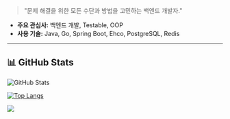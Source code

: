 > "문제 해결을 위한 모든 수단과 방법을 고민하는 백엔드 개발자."

- **주요 관심사:** 백엔드 개발, Testable, OOP
- **사용 기술:** Java, Go, Spring Boot, Ehco, PostgreSQL, Redis  

---

## 📊 **GitHub Stats**



![GitHub Stats](https://github-profile-summary-cards.vercel.app/api/cards/repos-per-language?username=thedev-junyoung&theme=radical&v=3&count_private=true)


[![Top Langs](https://github-stats-alpha.vercel.app/api?username=thedev-junyoung)](https://github-stats-alpha.vercel.app)


<a href="https://hhpluscertificateofcompletion.oopy.io/">
  <img src="https://static.spartacodingclub.kr/hanghae99/plus/completion/badge_black.svg" />
</a>

